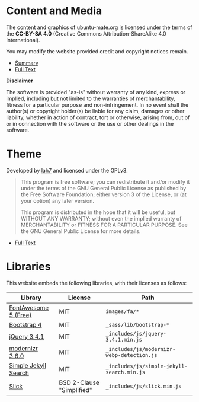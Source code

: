 # Content and Media

The content and graphics of ubuntu-mate.org is licensed under the terms of the
**CC-BY-SA 4.0** (Creative Commons Attribution-ShareAlike 4.0 International).

You may modify the website provided credit and copyright notices remain.

* [Summary](https://creativecommons.org/licenses/by-sa/4.0/)
* [Full Text](https://creativecommons.org/licenses/by-sa/4.0/legalcode)

**Disclaimer**

The software is provided "as-is" without warranty of any kind, express or implied, including
but not limited to the warranties of merchantability, fitness for a particular purpose and
non-infringement. In no event shall the author(s) or copyright holder(s) be liable for any
claim, damages or other liability, whether in action of contract, tort or otherwise, arising
from, out of or in connection with the software or the use or other dealings in the software.


# Theme

Developed by [lah7](https://github.com/lah7) and licensed under the GPLv3.

> This program is free software; you can redistribute it and/or modify
> it under the terms of the GNU General Public License as published by
> the Free Software Foundation; either version 3 of the License, or
> (at your option) any later version.
>
> This program is distributed in the hope that it will be useful,
> but WITHOUT ANY WARRANTY; without even the implied warranty of
> MERCHANTABILITY or FITNESS FOR A PARTICULAR PURPOSE.  See the
> GNU General Public License for more details.

* [Full Text](https://www.gnu.org/licenses/gpl-3.0.en.html)


# Libraries

This website embeds the following libraries, with their licenses as follows:

| Library                                           | License   | Path                      |
| ------------------------------------------------- | --------- | ------------------------- |
| [FontAwesome 5 (Free)](https://fontawesome.com/)  | MIT       | `images/fa/*`
| [Bootstrap 4](https://getbootstrap.com/)          | MIT       | `_sass/lib/bootstrap-*`
| [jQuery 3.4.1](https://jquery.com)                | MIT       | `_includes/js/jquery-3.4.1.min.js`
| [modernizr 3.6.0](https://modernizr.com)          | MIT       | `_includes/js/modernizr-webp-detection.js`
| [Simple Jekyll Search](https://github.com/christian-fei/Simple-Jekyll-Search) | MIT | `_includes/js/simple-jekyll-search.min.js`
| [Slick](https://github.com/slick/slick)           | BSD 2-Clause "Simplified" | `_includes/js/slick.min.js`
